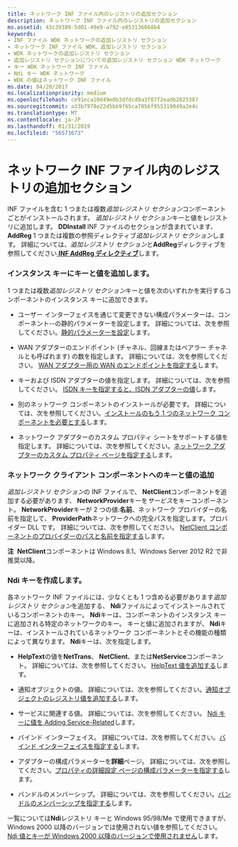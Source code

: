 ```yaml
---
title: ネットワーク INF ファイル内のレジストリの追加セクション
description: ネットワーク INF ファイル内のレジストリの追加セクション
ms.assetid: 43c39389-5d01-49e9-a792-e853136068b4
keywords:
- INF ファイル WDK ネットワークの追加レジストリ セクション
- ネットワーク INF ファイル WDK、追加レジストリ セクション
- WDK ネットワークの追加レジストリ セクション
- 追加レジストリ セクションについての追加レジストリ セクション WDK ネットワーク
- キー WDK ネットワーク INF ファイル
- Ndi キー WDK ネットワーク
- WDK の値はネットワーク INF ファイル
ms.date: 04/20/2017
ms.localizationpriority: medium
ms.openlocfilehash: ce91eca10d49e0b3dfdcd8a3f87f2eadb2825387
ms.sourcegitcommit: a33b7978e22d5bb9f65ca7056f955319049a2e4c
ms.translationtype: MT
ms.contentlocale: ja-JP
ms.lasthandoff: 01/31/2019
ms.locfileid: "56573673"
---
```

# <a name="add-registry-sections-in-a-network-inf-file"></a>ネットワーク INF ファイル内のレジストリの追加セクション





INF ファイルを含む 1 つまたは複数*追加レジストリ セクション*コンポーネントごとがインストールされます。 *追加レジストリ セクション*キーと値をレジストリに追加します。 **DDInstall** INF ファイルのセクションが含まれています、 **AddReg** 1 つまたは複数の参照ディレクティブ*追加レジストリ セクション*します。 詳細については、*追加レジストリ セクション*と**AddReg**ディレクティブを参照してください[ **INF AddReg ディレクティブ**](https://msdn.microsoft.com/library/windows/hardware/ff546320)します。

### <a name="adding-keys-and-values-to-instance-keys"></a>インスタンス キーにキーと値を追加します。

1 つまたは複数*追加レジストリ セクション*キーと値を次のいずれかを実行するコンポーネントのインスタンス キーに追加できます。

-   ユーザー インターフェイスを通じて変更できない構成パラメーターは、コンポーネント--の静的パラメーターを設定します。 詳細については、次を参照してください。[静的パラメーターを設定](setting-static-parameters.md)します。

-   WAN アダプターのエンドポイント (チャネル、回線またはベアラー チャネルとも呼ばれます) の数を指定します。 詳細については、次を参照してください。 [WAN アダプター用の WAN のエンドポイントを指定する](specifying-wan-endpoints-for-a-wan-adapter.md)します。

-   キーおよび ISDN アダプターの値を指定します。 詳細については、次を参照してください。 [ISDN キーを指定すると、ISDN アダプターの値](specifying-isdn-keys-and-values-for-an-isdn-adapter.md)します。

-   別のネットワーク コンポーネントのインストールが必要です。 詳細については、次を参照してください。[インストールのもう 1 つのネットワーク コンポーネントを必要とする](requiring-the-installation-of-another-network-component.md)します。

-   ネットワーク アダプターのカスタム プロパティ シートをサポートする値を指定します。 詳細については、次を参照してください。[ネットワーク アダプターのカスタム プロパティ ページを指定する](specifying-custom-property-pages-for-network-adapters.md)します。

### <a name="adding-keys-and-values-to-a-netclient-component"></a>ネットワーク クライアント コンポーネントへのキーと値の追加

*追加レジストリ セクション*の INF ファイルで、 **NetClient**コンポーネントを追加する必要があります、 **NetworkProvider**キーを*サービス*をキーコンポーネント。 **NetworkProvider**キーが 2 つの値:**名前**、ネットワーク プロバイダーの名前を指定して、 **ProviderPath**ネットワークへの完全パスを指定します。プロバイダー DLL です。 詳細については、次を参照してください。 [NetClient コンポーネントのプロバイダーのパスと名前を指定する](specifying-the-name-and-provider-path-for-a-netclient-component.md)します。

**注**  **NetClient**コンポーネントは Windows 8.1、Windows Server 2012 R2 で非推奨以降。

 

### <a href="" id="ddk-creating-the-ndi-key-ng"></a>Ndi キーを作成します。

各ネットワーク INF ファイルには、少なくとも 1 つ含める必要があります*追加レジストリ セクション*を追加する、 **Ndi**ファイルによってインストールされているコンポーネントのキー。 **Ndi**キーは、コンポーネントのインスタンス キーに追加される特定のネットワークのキー。 キーと値に追加されますが、 **Ndi**キーは、インストールされているネットワーク コンポーネントとその機能の種類によって異なります。 **Ndi**キーは、次を指定します。

-   **HelpText**の値を**NetTrans**、 **NetClient**、または**NetService**コンポーネント。 詳細については、次を参照してください。 [HelpText 値を追加する](adding-a-helptext-value.md)します。

-   通知オブジェクトの値。 詳細については、次を参照してください。[通知オブジェクトのレジストリ値を追加する](adding-registry-values-for-a-notify-object.md)します。

-   サービスに関連する値。 詳細については、次を参照してください。 [Ndi キーに値を Adding Service-Related](adding-service-related-values-to-the-ndi-key.md)します。

-   バインド インターフェイス。 詳細については、次を参照してください。[バインド インターフェイスを指定する](specifying-binding-interfaces.md)します。

-   アダプターの構成パラメーターを**詳細**ページ。 詳細については、次を参照してください。[プロパティの詳細設定 ページの構成パラメーターを指定する](specifying-configuration-parameters-for-the-advanced-properties-page.md)します。

-   バンドルのメンバーシップ。 詳細については、次を参照してください。[バンドルのメンバーシップを指定する](specifying-bundle-membership.md)します。

一覧については**Ndi**レジストリ キーと Windows 95/98/Me で使用できますが、Windows 2000 以降のバージョンでは使用されない値を参照してください。 [Ndi 値とキーが Windows 2000 以降のバージョンで使用されません](ndi-values-and-keys-not-used-in-windows-2000-and-later-versions.md)します。

 

 





